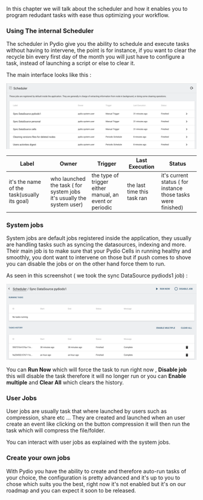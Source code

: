 In this chapter we will talk about the scheduler and how it enables you to program redudant tasks with ease thus optimizing your workflow.

### Using The internal Scheduler

The scheduler in Pydio give you the ability to schedule and execute tasks without having to intervene, the point is for instance, if you want to clear the recycle bin every first day of the month you will just have to configure a task, instead of launching a script or else to clear it.

The main interface looks like this :

![](/images/5_advanced/scheduler_interface.png)

Label | Owner | Trigger | Last Execution | Status
--- | --- | --- | --- | --- 
it's the name of the task(usually its goal) | who launched the task ( for system jobs it's usually the system user) | the type of trigger either manual, an event or periodic | the last time this task ran | it's current status ( for instance those tasks were finished)

### System jobs

System jobs are default jobs registered inside the application, they usually are handling tasks such as syncing the datasources, indexing and more.
Their main job is to make sure that your Pydio Cells in running healthy and smoothly, you dont want to intervene on those but if push comes to shove you can disable the jobs or on the other hand force them to run.

As seen in this screenshot ( we took the sync DataSource pydiods1 job) :

![](/images/5_advanced/scheduler_example.png)

You can **Run Now** which will force the task to run right now ,
**Disable job** this will disable the task therefore it will no longer run or 
you can **Enable multiple** and **Clear All** which clears the history.


### User Jobs

User jobs are usually task that where launched by users such as compression, share etc ...
They are created and launched when an user create an event like clicking on the button compression it will then run the task which will compress the file/folder.

You can interact with user jobs as explained with the system jobs.

### Create your own jobs

With Pydio you have the ability to create and therefore auto-run tasks of your choice, the configuration is pretty advanced and it's up to you to chose which suits you the best, right now it's not enabled but it's on our roadmap and you can expect it soon to be released.